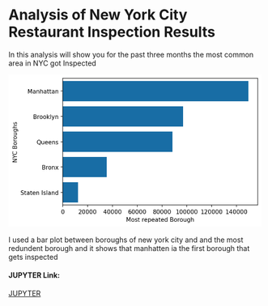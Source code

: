 # Analysis of New York City Restaurant Inspection Results

In this analysis will show you for the past three months the most common area in NYC  got Inspected

<img src="mostInspectedBorough.png" width=500>

I used a bar plot between boroughs of new york city and and the most redundent borough
and it shows that manhatten ia the first borough that gets inspected

#### JUPYTER Link:
[JUPYTER](https://drive.google.com/drive/u/1/folders/1qk71fsVZMSg5jY8G7DyX2RpLi52ttkbg)
